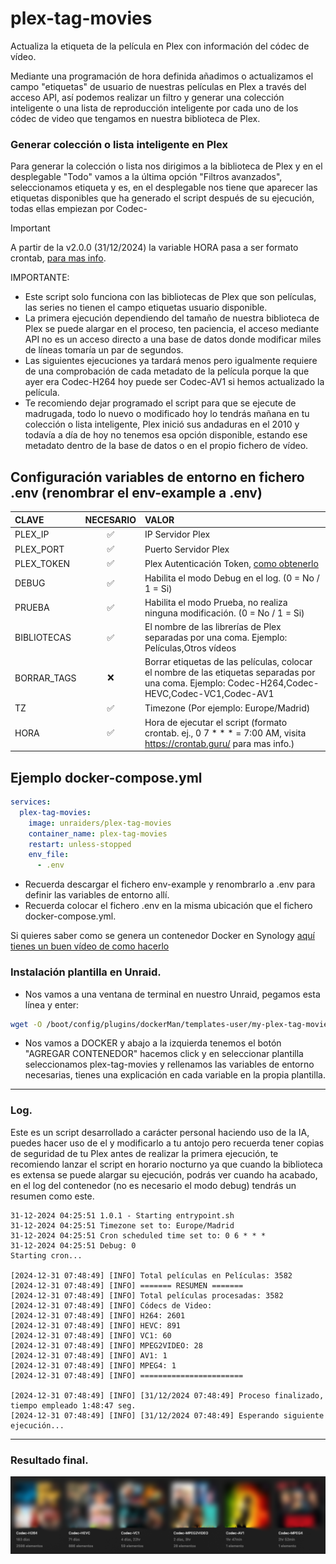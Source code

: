 # plex-tag-movies
Actualiza la etiqueta de la película en Plex con información del códec de vídeo.

Mediante una programación de hora definida añadimos o actualizamos el campo "etiquetas" de usuario de nuestras películas en Plex a través del acceso API, así podemos realizar un filtro y generar una colección inteligente o una lista de reproducción inteligente por cada uno de los códec de video que tengamos en nuestra biblioteca de Plex.

### Generar colección o lista inteligente en Plex
Para generar la colección o lista nos dirigimos a la biblioteca de Plex y en el desplegable "Todo" vamos a la última opción "Filtros avanzados", seleccionamos etiqueta y es, en el desplegable nos tiene que aparecer las etiquetas disponibles que ha generado el script después de su ejecución, todas ellas empiezan por Codec-

  > [!IMPORTANT]
  > A partir de la v2.0.0 (31/12/2024) la variable HORA pasa a ser formato crontab, [para mas info](https://crontab.guru).

IMPORTANTE: 

- Este script solo funciona con las bibliotecas de Plex que son películas, las series no tienen el campo etiquetas usuario disponible.
- La primera ejecución dependiendo del tamaño de nuestra biblioteca de Plex se puede alargar en el proceso, ten paciencia, el acceso mediante API no es un acceso directo a una base de datos donde modificar miles de líneas tomaría un par de segundos.
- Las siguientes ejecuciones ya tardará menos pero igualmente requiere de una comprobación de cada metadato de la película porque la que ayer era Codec-H264 hoy puede ser Codec-AV1 si hemos actualizado la película.
- Te recomiendo dejar programado el script para que se ejecute de madrugada, todo lo nuevo o modificado hoy lo tendrás mañana en tu colección o lista inteligente, Plex inició sus andaduras en el 2010 y todavía a día de hoy no tenemos esa opción disponible, estando ese metadato dentro de la base de datos o en el propio fichero de vídeo. 

## Configuración variables de entorno en fichero .env (renombrar el env-example a .env)

| CLAVE  | NECESARIO | VALOR |
|:------------- |:---------------:| :-------------|
|PLEX_IP |✅| IP Servidor Plex |
|PLEX_PORT |✅| Puerto Servidor Plex |
|PLEX_TOKEN |✅| Plex Autenticación Token, [como obtenerlo](https://support.plex.tv/articles/204059436-finding-an-authentication-token-x-plex-token/) |
|DEBUG |✅| Habilita el modo Debug en el log. (0 = No / 1 = Si) |
|PRUEBA |✅| Habilita el modo Prueba, no realiza ninguna modificación. (0 = No / 1 = Si) |
|BIBLIOTECAS |✅| El nombre de las librerías de Plex separadas por una coma. Ejemplo: Películas,Otros vídeos |
|BORRAR_TAGS |❌| Borrar etiquetas de las películas, colocar el nombre de las etiquetas separadas por una coma. Ejemplo: Codec-H264,Codec-HEVC,Codec-VC1,Codec-AV1 |
|TZ |✅| Timezone (Por ejemplo: Europe/Madrid) |
|HORA |✅| Hora de ejecutar el script (formato crontab. ej., 0 7 * * * = 7:00 AM, visita https://crontab.guru/ para mas info.)|



## Ejemplo docker-compose.yml
```yaml
services:
  plex-tag-movies:
    image: unraiders/plex-tag-movies
    container_name: plex-tag-movies
    restart: unless-stopped
    env_file:
      - .env
```

- Recuerda descargar el fichero env-example y renombrarlo a .env para definir las variables de entorno allí.
- Recuerda colocar el fichero .env en la misma ubicación que el fichero docker-compose.yml.

Si quieres saber como se genera un contenedor Docker en Synology [aquí tienes un buen vídeo de como hacerlo](https://youtu.be/iEJGtYO0q70?si=QnlA5Qd17TxfRU0B)

### Instalación plantilla en Unraid.
- Nos vamos a una ventana de terminal en nuestro Unraid, pegamos esta línea y enter:
```sh
wget -O /boot/config/plugins/dockerMan/templates-user/my-plex-tag-movies.xml https://raw.githubusercontent.com/unraiders/plex-tag-movies/refs/heads/main/my-plex-tag-movies.xml
```
- Nos vamos a DOCKER y abajo a la izquierda tenemos el botón "AGREGAR CONTENEDOR" hacemos click y en seleccionar plantilla seleccionamos plex-tag-movies y rellenamos las variables de entorno necesarias, tienes una explicación en cada variable en la propia plantilla.

---
### Log.

Este es un script desarrollado a carácter personal haciendo uso de la IA, puedes hacer uso de el y modificarlo a tu antojo pero recuerda tener copias de seguridad de tu Plex antes de realizar la primera ejecución, te recomiendo lanzar el script en horario nocturno ya que cuando la biblioteca es extensa se puede alargar su ejecución, podrás ver cuando ha acabado, en el log del contenedor (no es necesario el modo debug) tendrás un resumen como este.

```log
31-12-2024 04:25:51 1.0.1 - Starting entrypoint.sh
31-12-2024 04:25:51 Timezone set to: Europe/Madrid
31-12-2024 04:25:51 Cron scheduled time set to: 0 6 * * *
31-12-2024 04:25:51 Debug: 0
Starting cron...

[2024-12-31 07:48:49] [INFO] Total películas en Películas: 3582
[2024-12-31 07:48:49] [INFO] ======= RESUMEN =======
[2024-12-31 07:48:49] [INFO] Total películas procesadas: 3582
[2024-12-31 07:48:49] [INFO] Códecs de Video:
[2024-12-31 07:48:49] [INFO] H264: 2601
[2024-12-31 07:48:49] [INFO] HEVC: 891
[2024-12-31 07:48:49] [INFO] VC1: 60
[2024-12-31 07:48:49] [INFO] MPEG2VIDEO: 28
[2024-12-31 07:48:49] [INFO] AV1: 1
[2024-12-31 07:48:49] [INFO] MPEG4: 1
[2024-12-31 07:48:49] [INFO] =======================

[2024-12-31 07:48:49] [INFO] [31/12/2024 07:48:49] Proceso finalizado, tiempo empleado 1:48:47 seg.
[2024-12-31 07:48:49] [INFO] [31/12/2024 07:48:49] Esperando siguiente ejecución...
```

---
### Resultado final.

![alt text](https://github.com/unraiders/imagenes/blob/main/plex-tag-movies_resultado.png)
